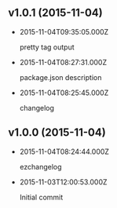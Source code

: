 <!-- commit 481d9669bc1564d26a46f804c4d2a658fbdd28d4 -->

## v1.0.1 (2015-11-04)

* 2015-11-04T09:35:05.000Z


    pretty tag output


<!-- commit 26e9612076e1c08df3127979300405d19eb8e14f -->

* 2015-11-04T08:27:31.000Z


    package.json description


* 2015-11-04T08:25:45.000Z


    changelog


## v1.0.0 (2015-11-04)

* 2015-11-04T08:24:44.000Z


    ezchangelog


* 2015-11-03T12:00:53.000Z


    Initial commit
